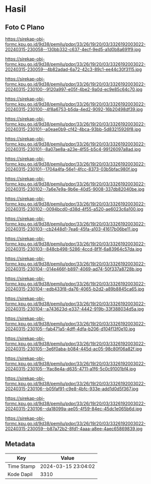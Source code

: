 # Hasil

## Foto C Plano

https://sirekap-obj-formc.kpu.go.id/9d38/pemilu/pdpr/33/26/19/20/03/3326192003022-20240315-230058--130bb332-c637-4ecf-9ed5-a1d0b8a691f9.jpg

https://sirekap-obj-formc.kpu.go.id/9d38/pemilu/pdpr/33/26/19/20/03/3326192003022-20240315-230059--4b82adad-6a72-42c3-89c1-ee44c30f3115.jpg

https://sirekap-obj-formc.kpu.go.id/9d38/pemilu/pdpr/33/26/19/20/03/3326192003022-20240315-230100--9120a997-e05f-4be2-9a0d-ec9e85c64c70.jpg

https://sirekap-obj-formc.kpu.go.id/9d38/pemilu/pdpr/33/26/19/20/03/3326192003022-20240315-230100--4f8a6753-b5da-4ed2-9092-16b20498df39.jpg

https://sirekap-obj-formc.kpu.go.id/9d38/pemilu/pdpr/33/26/19/20/03/3326192003022-20240315-230101--a0eae0b9-cf42-4bca-93bb-5d83215926f8.jpg

https://sirekap-obj-formc.kpu.go.id/9d38/pemilu/pdpr/33/26/19/20/03/3326192003022-20240315-230101--8a07ae8a-a23e-4f55-b5c4-99126097a8ad.jpg

https://sirekap-obj-formc.kpu.go.id/9d38/pemilu/pdpr/33/26/19/20/03/3326192003022-20240315-230101--1704a4fa-56e1-4fcc-8373-03b5bfac980f.jpg

https://sirekap-obj-formc.kpu.go.id/9d38/pemilu/pdpr/33/26/19/20/03/3326192003022-20240315-230102--7a6e7e9a-9b6e-40d5-9008-337db82040be.jpg

https://sirekap-obj-formc.kpu.go.id/9d38/pemilu/pdpr/33/26/19/20/03/3326192003022-20240315-230102--0094bcd0-d38d-4f55-a520-ae6023c6a100.jpg

https://sirekap-obj-formc.kpu.go.id/9d38/pemilu/pdpr/33/26/19/20/03/3326192003022-20240315-230103--cb2448d1-7ea6-45fa-a103-41617b06be11.jpg

https://sirekap-obj-formc.kpu.go.id/9d38/pemilu/pdpr/33/26/19/20/03/3326192003022-20240315-230103--848cb498-5286-4ccd-8f1f-6a83964c57da.jpg

https://sirekap-obj-formc.kpu.go.id/9d38/pemilu/pdpr/33/26/19/20/03/3326192003022-20240315-230104--014e466f-b897-4069-ad74-50f337a8728b.jpg

https://sirekap-obj-formc.kpu.go.id/9d38/pemilu/pdpr/33/26/19/20/03/3326192003022-20240315-230104--edb433f8-da76-4065-b2d2-a89b8845ca65.jpg

https://sirekap-obj-formc.kpu.go.id/9d38/pemilu/pdpr/33/26/19/20/03/3326192003022-20240315-230104--a743623d-e337-4442-919b-33f388034d5a.jpg

https://sirekap-obj-formc.kpu.go.id/9d38/pemilu/pdpr/33/26/19/20/03/3326192003022-20240315-230105--fab471a5-4dff-4dfa-b206-d104f13f0e10.jpg

https://sirekap-obj-formc.kpu.go.id/9d38/pemilu/pdpr/33/26/19/20/03/3326192003022-20240315-230105--3e6f0aba-b084-445d-ac05-98c80f06a82f.jpg

https://sirekap-obj-formc.kpu.go.id/9d38/pemilu/pdpr/33/26/19/20/03/3326192003022-20240315-230105--1fac8e4a-d635-4711-a1f6-5c0c91001bf4.jpg

https://sirekap-obj-formc.kpu.go.id/9d38/pemilu/pdpr/33/26/19/20/03/3326192003022-20240315-230106--b05faf91-c9e8-4bfc-933e-add1d0d5f367.jpg

https://sirekap-obj-formc.kpu.go.id/9d38/pemilu/pdpr/33/26/19/20/03/3326192003022-20240315-230106--da18099a-ae05-4f59-84ec-45dc1e065b6d.jpg

https://sirekap-obj-formc.kpu.go.id/9d38/pemilu/pdpr/33/26/19/20/03/3326192003022-20240315-230059--b87a72b2-8fd1-4aaa-a8ee-4aec65869839.jpg


## Metadata

| Key        | Value               |
| ---------- | ------------------- |
| Time Stamp | 2024-03-15 23:04:02 |
| Kode Dapil | 3310                |



